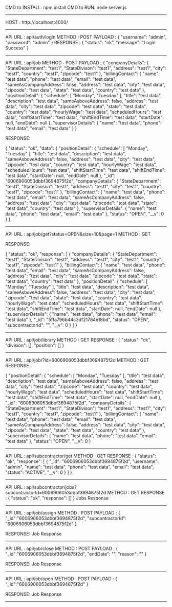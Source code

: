 CMD to INSTALL: npm install
CMD to RUN: node server.js

************************************************************************************

HOST : http://localhost:4000/

************************************************************************************

API URL : api/auth/login 
METHOD : POST
PAYLOAD : 
{
	"username": "admin",
	"password": "admin"
}
RESPONSE :
{
    "status": "ok",
    "message": "Login Success"
}

************************************************************************************

API URL : api/job 
METHOD : POST
PAYLOAD : 
{
    "companyDetails": {
        "StateDepartment": "test1",
        "StateDivison": "test1",
        "address": "test1",
        "city": "test1",
        "country": "test1",
        "zipcode": "test1"
    },
    "billingContact": {
        "name": "test data",
        "phone": "test data",
        "email": "test data",
        "sameAsCompanyAddress": false,
        "address": "test data",
        "city": "test data",
        "zipcode": "test data",
        "state": "test data",
        "country": "test data"
    },
    "positionDetail": {
        "schedule": [
            "Monday",
            "Tuesday"
        ],
        "title": "test data",
        "description": "test data",
        "sameAsboveAddress": false,
        "address": "test data",
        "city": "test data",
        "zipcode": "test data",
        "state": "test data",
        "country": "test data",
        "hourlyWage": "test data",
        "scheduledHours": "test data",
        "shiftStartTime": "test data",
        "shiftEndTime": "test data",
        "startDate": null,
        "endDate": null
    },
    "supervisorDetails": {
        "name": "test data",
        "phone": "test data",
        "email": "test data"
    }
}

RESPONSE:

{
    "status": "ok",
    "data": {
        "positionDetail": {
            "schedule": [
                "Monday",
                "Tuesday"
            ],
            "title": "test data",
            "description": "test data",
            "sameAsboveAddress": false,
            "address": "test data",
            "city": "test data",
            "zipcode": "test data",
            "country": "test data",
            "hourlyWage": "test data",
            "scheduledHours": "test data",
            "shiftStartTime": "test data",
            "shiftEndTime": "test data",
            "startDate": null,
            "endDate": null
        },
        "_id": "6006906053dbbf3694875f2d",
        "companyDetails": {
            "StateDepartment": "test1",
            "StateDivison": "test1",
            "address": "test1",
            "city": "test1",
            "country": "test1",
            "zipcode": "test1"
        },
        "billingContact": {
            "name": "test data",
            "phone": "test data",
            "email": "test data",
            "sameAsCompanyAddress": false,
            "address": "test data",
            "city": "test data",
            "zipcode": "test data",
            "state": "test data",
            "country": "test data"
        },
        "supervisorDetails": {
            "name": "test data",
            "phone": "test data",
            "email": "test data"
        },
        "status": "OPEN",
        "__v": 0
    }
}

************************************************************************************


API URL : api/job/get?status=OPEN&size=10&page=1
METHOD : GET

RESPONSE: 

{
    "status": "ok",
    "response": [
        {
            "companyDetails": {
                "StateDepartment": "test1",
                "StateDivison": "test1",
                "address": "test1",
                "city": "test1",
                "country": "test1",
                "zipcode": "test1"
            },
            "billingContact": {
                "name": "test data",
                "phone": "test data",
                "email": "test data",
                "sameAsCompanyAddress": false,
                "address": "test data",
                "city": "test data",
                "zipcode": "test data",
                "state": "test data",
                "country": "test data"
            },
            "positionDetail": {
                "schedule": [
                    "Monday",
                    "Tuesday"
                ],
                "title": "test data",
                "description": "test data",
                "sameAsboveAddress": false,
                "address": "test data",
                "city": "test data",
                "zipcode": "test data",
                "state": "test data",
                "country": "test data",
                "hourlyWage": "test data",
                "scheduledHours": "test data",
                "shiftStartTime": "test data",
                "shiftEndTime": "test data",
                "startDate": null,
                "endDate": null
            },
            "supervisorDetails": {
                "name": "test data",
                "phone": "test data",
                "email": "test data"
            },
            "_id": "5ffa796b44c3df21784e18bd",
            "status": "OPEN",
            "subcontractorId": "",
            "__v": 0
        }
    ]
}

************************************************************************************

API URL : api/job/library
METHOD : GET
RESPONSE : 
{
    "status": "ok",
    "division": [],
    "position": []
}

************************************************************************************

API URL : api/job/?id=6006906053dbbf3694875f2d 
METHOD : GET
RESPONSE :

{
        "positionDetail": {
            "schedule": [
                "Monday",
                "Tuesday"
            ],
            "title": "test data",
            "description": "test data",
            "sameAsboveAddress": false,
            "address": "test data",
            "city": "test data",
            "zipcode": "test data",
            "country": "test data",
            "hourlyWage": "test data",
            "scheduledHours": "test data",
            "shiftStartTime": "test data",
            "shiftEndTime": "test data",
            "startDate": null,
            "endDate": null
        },
        "_id": "6006906053dbbf3694875f2d",
        "companyDetails": {
            "StateDepartment": "test1",
            "StateDivison": "test1",
            "address": "test1",
            "city": "test1",
            "country": "test1",
            "zipcode": "test1"
        },
        "billingContact": {
            "name": "test data",
            "phone": "test data",
            "email": "test data",
            "sameAsCompanyAddress": false,
            "address": "test data",
            "city": "test data",
            "zipcode": "test data",
            "state": "test data",
            "country": "test data"
        },
        "supervisorDetails": {
            "name": "test data",
            "phone": "test data",
            "email": "test data"
        },
        "status": "OPEN",
        "__v": 0
}

************************************************************************************

API URL : api/subcontractor/get
METHOD : GET
RESPONSE : 
{
    "status": "ok",
    "response": [
        {
            "_id": "6006906053dbbf3694875f2d",
            "username": "admin",
            "name": "test data",
            "phone": "test data",
            "email": "test data",
            "status": "ACTIVE",
            "__v": 0
        }
    ]
}


************************************************************************************


API URL : api/subcontractor/jobs?subcontractorId=6006906053dbbf3694875f2d
METHOD : GET
RESPONSE : 
{
    "status": "ok",
    "response": []
}
Jobs Response

************************************************************************************


API URL : api/job/assign
METHOD : POST
PAYLOAD : 
{
	"_id":"6006906053dbbf3694875f2d",
	"subcontractorId": "6006906053dbbf3694875f2d"
}

RESPONSE:
Job Response

************************************************************************************

API URL : api/job/close
METHOD : POST
PAYLOAD : 
{
	"_id":"6006906053dbbf3694875f2d",
	"endDate": "",
    "reason": ""
}

RESPONSE:
Job Response

************************************************************************************

API URL : api/job/open
METHOD : POST
PAYLOAD : 
{
	"_id":"6006906053dbbf3694875f2d"
}

RESPONSE:
Job Response

************************************************************************************